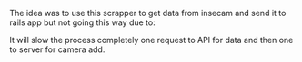 The idea was to use this scrapper to get data from insecam and send it to rails app but not going this way due to:

It will slow the process completely one request to API for data and then one to server for camera add.
